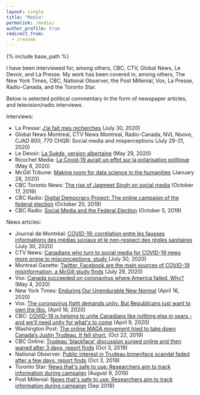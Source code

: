 ```yaml
---
layout: single
title: "Media"
permalink: /media/
author_profile: true
redirect_from:
  - /resume
---
```


{% include base_path %}

I have been interviewed for, among others, CBC, CTV, Global News, Le Devoir, and La Presse. My work has been covered in, among others, The New York Times, CBC, National Observer, the Post Millenial, Vox, La Presse, Radio-Canada, and the Toronto Star.

Below is selected political commentary in the form of newspaper articles, and television/radio interviews.

Interviews:
* La Presse: [J’ai fait mes recherches](https://www.lapresse.ca/actualites/2020-07-30/j-ai-fait-mes-recherches.php) (July 30, 2020)
* Global News Montreal, CTV News Montreal, Radio-Canada, NVL Noovo, CJAD 800, 770 CHQR: Social media and misperceptions (July 29-31, 2020)
* Le Devoir: [La Suède, version albertaine](https://www.ledevoir.com/politique/canada/579798/la-suede-version-albertaine) (May 29, 2020)
* Ricochet Media: [La Covid-19 aurait un effet sur la polarisation politique](https://ricochet.media/fr/3088/la-covid-19-aurait-un-effet-sur-la-polarisation-politique) (May 8, 2020)
* McGill Tribune: [Making room for data science in the humanities](https://www.mcgilltribune.com/private/making-room-for-data-science-in-the-humanities-280120/?fbclid=IwAR3jcKYgnA-UAwItDpg9hO5fVpvsYzewckVnwKvUOYV0C-p4RIr1TCPRy2g) (January 28, 2020)
* CBC Toronto News: [The rise of Jagmeet Singh on social media](https://www.cbc.ca/player/news/canada/toronto) (October 17, 2019)
* CBC Radio: [Digital Democracy Project: The online campaign of the federal election](https://betalisten.cbc.ca/listen/live-radio/1-78-all-in-a-weekend/clip/15742134-digital-democracy-project-the-online-campaign-of-the-federal-election) (October 20, 2019)
* CBC Radio: [Social Media and the Federal Election](https://www.cbc.ca/listen/live-radio/1-78-all-in-a-weekend/clip/15739794-social-media-and-the-federal-election) (October 5, 2019)

News articles:
* Journal de Montréal: [COVID-19: corrélation entre les fausses informations des médias sociaux et le non-respect des règles sanitaires](https://www.journaldemontreal.com/2020/07/29/covid-19--correlation-entre-les-fausses-informations-des-medias-sociaux-et-le-non-respect-des-regles-sanitaires) (July 30, 2020)
* CTV News: [Canadians who turn to social media for COVID-19 news more prone to misconceptions: study ](https://montreal.ctvnews.ca/canadians-who-turn-to-social-media-for-covid-19-news-more-prone-to-misconceptions-study-1.5043823) (July 30, 2020)
* Montreal Gazette: [Twitter, Facebook are the main sources of COVID-19 misinformation, a McGill study finds](https://montrealgazette.com/news/local-news/twitter-facebook-are-the-main-sources-of-covid-19-misinformation-a-mcgill-study-finds/wcm/229a5fe0-a31f-48f7-a23f-ea89f95fc5cb/) (July 29, 2020)
* Vox: [Canada succeeded on coronavirus where America failed. Why?](https://www.vox.com/2020/5/4/21242750/coronavirus-covid-19-united-states-canada-trump-trudeau) (May 4, 2020)
* New York Times: [Enduring Our Unendurable New Normal](https://messaging-custom-newsletters.nytimes.com/template/oakv2?uri=nyt://newsletter/f05a021b-53c5-40d3-859e-2c06b6f9523d&productCode=INT&te=1&nl=the-interpreter&emc=edit_int_20200417) (April 16, 2020)
* Vox: [The coronavirus fight demands unity. But Republicans just want to own the libs.](https://www.vox.com/policy-and-politics/2020/4/16/21223600/hyper-partisanship-republicans-coronavirus-trump-hopkins) (April 16, 2020)
* CBC: [COVID-19 is helping to unite Canadians like nothing else in years - and we'll need unity for what's to come](https://www.cbc.ca/news/canada/opinion-partisanship-covid-19-government-response-1.5525186) (April 9, 2020)
* Washington Post: [The online MAGA movement tried to take down Canada’s Justin Trudeau. It fell short.](https://www.washingtonpost.com/politics/the-online-maga-movement-tried-to-take-down-canadas-justin-trudeau-it-fell-short/2019/10/22/0e01e282-f1ef-11e9-89eb-ec56cd414732_story.html) (Oct 22, 2019)
* CBC Online: [Trudeau 'blackface' discussion surged online and then waned after 3 days, report finds](https://www.cbc.ca/news/technology/trudeau-blackface-discussion-online-1.5306563) (Oct 3, 2019)
* National Observer: [Public interest in Trudeau brownface scandal faded after a few days, report finds](https://www.nationalobserver.com/2019/10/03/news/public-interest-trudeau-brownface-scandal-faded-after-few-days-report-finds) (Oct 3, 2019)
* Toronto Star: [News that's safe to use: Researchers aim to track information during campaign](https://www.cbc.ca/news/technology/digital-democracy-project-disinformation-canada-election-1.5239296) (August 9, 2019)
* Post Millenial: [News that's safe to use: Researchers aim to track information during campaign](https://www.thepostmillennial.com/mainstream-media-main-sources-misinformation-report/) (Sep 2019)
